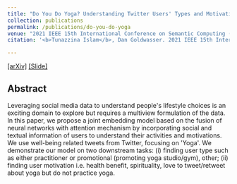 ```yaml
---
title: "Do You Do Yoga? Understanding Twitter Users' Types and Motivations using Social and Textual Information"
collection: publications
permalink: /publications/do-you-do-yoga
venue: "2021 IEEE 15th International Conference on Semantic Computing ([ICSC 2021](https://www.ieee-icsc.org/))"
citation: '<b>Tunazzina Islam</b>, Dan Goldwasser. 2021 IEEE 15th International Conference on Semantic Computing (ICSC 2021). (To appear)'

--- 
```

[[arXiv]](https://arxiv.org/pdf/2012.09332.pdf) [[Slide]](https://tunazislam.github.io/files/IEEE_ICSC_YUN.pdf)

## Abstract
Leveraging social media data to understand people's lifestyle choices is an exciting domain to explore but requires a multiview formulation of the data. In this paper, we propose a joint embedding model based on the fusion of neural networks with attention mechanism by incorporating social and textual information of users to understand their activities and motivations. We use well-being related tweets from Twitter, focusing on 'Yoga'. We demonstrate our model on two downstream tasks: (i) finding user type such as either practitioner or promotional (promoting yoga studio/gym), other; (ii) finding user motivation i.e. health benefit, spirituality, love to tweet/retweet about yoga but do not practice yoga.
